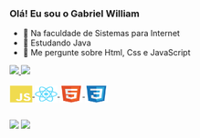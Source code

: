 ### Olá! Eu sou o Gabriel William

- 🔭 Na faculdade de Sistemas para Internet
- 🌱 Estudando Java
- 💬 Me pergunte sobre Html, Css e JavaScript
<div>
  <a href="https://github.com/akihanma">
  <img height="180em" src="https://github-readme-stats.vercel.app/api?username=akihanma&show_icons=true&theme=dark&include_all_commits=true&count_private=true"/>
  <img height="180em" src="https://github-readme-stats.vercel.app/api/top-langs/?username=akihanma&layout=compact&langs_count=16&theme=dark"/>
</div>

  <div style="display: inline_block"><br>
         <img align="center" alt="Rafa-Js" height="30" width="40" src="https://raw.githubusercontent.com/devicons/devicon/master/icons/javascript/javascript-plain.svg">
         <img align="center" alt="Rafa-React" height="30" width="40" src="https://raw.githubusercontent.com/devicons/devicon/master/icons/react/react-original.svg">
         <img align="center" alt="Rafa-HTML" height="30" width="40" src="https://raw.githubusercontent.com/devicons/devicon/master/icons/html5/html5-original.svg">
         <img align="center" alt="Rafa-CSS" height="30" width="40" src="https://raw.githubusercontent.com/devicons/devicon/master/icons/css3/css3-original.svg">
    
  </div>
  
  
   ##
  
  
  <div>
    <a href="https://instagram.com/urameshi7k" target="_blank"><img src="https://img.shields.io/badge/-Instagram-%23E4405F?style=for-the-badge&logo=instagram&logoColor=white" target="_blank"></a>
    <a href = "gabwill0101@gmail.com"><img src="https://img.shields.io/badge/Gmail-D14836?style=for-the-badge&logo=gmail&logoColor=white" target="_blank"></a>
  </div>
